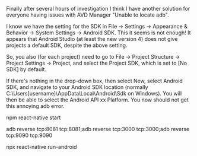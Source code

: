 


Finally after several hours of investigation I think I have another solution for everyone having issues with AVD Manager "Unable to locate adb".

I know we have the setting for the SDK in File -> Settings -> Appearance & Behavior -> System Settings -> Android SDK. This it seems is not enough! It appears that Android Studio (at least the new version 4) does not give projects a default SDK, despite the above setting.

So, you also (for each project) need to go to File -> Project Structure -> Project Settings -> Project, and select the Project SDK, which is set to [No SDK] by default.

If there's nothing in the drop-down box, then select New, select Android SDK, and navigate to your Android SDK location (normally C:\Users[username]\AppData\Local\Android\Sdk on Windows). You will then be able to select the Android API xx Platform. You now should not get this annoying adb error.



npm react-native start

adb reverse tcp:8081 tcp:8081;adb reverse tcp:3000 tcp:3000;adb reverse tcp:9090 tcp:9090



npx react-native run-android
